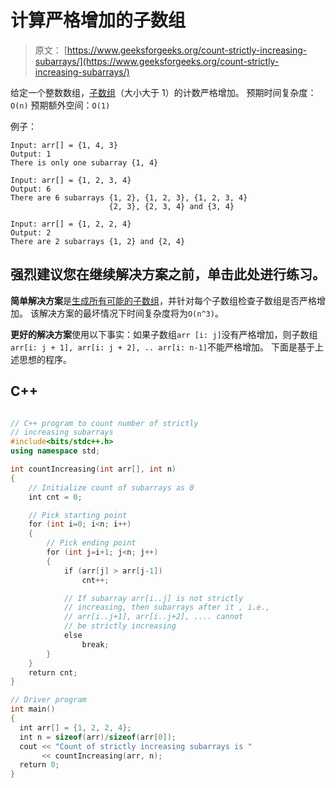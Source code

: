 # 计算严格增加的子数组

> 原文： [https://www.geeksforgeeks.org/count-strictly-increasing-subarrays/](https://www.geeksforgeeks.org/count-strictly-increasing-subarrays/)

给定一个整数数组，[子数组](https://www.geeksforgeeks.org/subarraysubstring-vs-subsequence-and-programs-to-generate-them/)（大小大于 1）的计数严格增加。
预期时间复杂度：`O(n)`
预期额外空间：`O(1)`

例子：

```
Input: arr[] = {1, 4, 3}
Output: 1
There is only one subarray {1, 4}

Input: arr[] = {1, 2, 3, 4}
Output: 6
There are 6 subarrays {1, 2}, {1, 2, 3}, {1, 2, 3, 4}
                      {2, 3}, {2, 3, 4} and {3, 4}

Input: arr[] = {1, 2, 2, 4}
Output: 2
There are 2 subarrays {1, 2} and {2, 4}

```

[](https://practice.geeksforgeeks.org/problem-page.php?pid=405)

## 强烈建议您在继续解决方案之前，单击此处进行练习。

**简单解决方案**是[生成所有可能的子数组](https://www.geeksforgeeks.org/subarraysubstring-vs-subsequence-and-programs-to-generate-them/)，并针对每个子数组检查子数组是否严格增加。 该解决方案的最坏情况下时间复杂度将为`O(n^3)`。

**更好的解决方案**使用以下事实：如果子数组`arr [i: j]`没有严格增加，则子数组`arr[i: j + 1], arr[i: j + 2], .. arr[i: n-1]`不能严格增加。 下面是基于上述思想的程序。

## C++ 

```cpp

// C++ program to count number of strictly 
// increasing subarrays 
#include<bits/stdc++.h> 
using namespace std; 

int countIncreasing(int arr[], int n) 
{ 
    // Initialize count of subarrays as 0 
    int cnt = 0; 

    // Pick starting point 
    for (int i=0; i<n; i++) 
    { 
        // Pick ending point 
        for (int j=i+1; j<n; j++) 
        { 
            if (arr[j] > arr[j-1]) 
                cnt++; 

            // If subarray arr[i..j] is not strictly  
            // increasing, then subarrays after it , i.e.,  
            // arr[i..j+1], arr[i..j+2], .... cannot 
            // be strictly increasing 
            else
                break; 
        } 
    } 
    return cnt; 
} 

// Driver program 
int main() 
{ 
  int arr[] = {1, 2, 2, 4}; 
  int n = sizeof(arr)/sizeof(arr[0]); 
  cout << "Count of strictly increasing subarrays is "
       << countIncreasing(arr, n); 
  return 0; 
} 

```